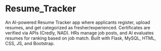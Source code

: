 # Resume_Tracker
An AI-powered Resume Tracker app where applicants register, upload resumes, and get categorized as fresher/experienced. Certificates are verified via APIs (Credly, NAD). HRs manage job posts, and AI evaluates resumes for ranking based on job match. Built with Flask, MySQL, HTML, CSS, JS, and Bootstrap.
